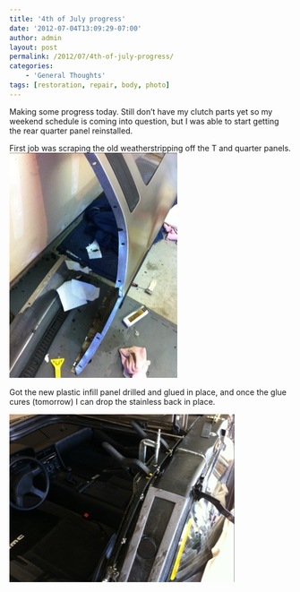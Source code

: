 ```yaml
---
title: '4th of July progress'
date: '2012-07-04T13:09:29-07:00'
author: admin
layout: post
permalink: /2012/07/4th-of-july-progress/
categories:
    - 'General Thoughts'
tags: [restoration, repair, body, photo]
---
```


Making some progress today. Still don’t have my clutch parts yet so my weekend schedule is coming into question, but I was able to start getting the rear quarter panel reinstalled.

First job was scraping the old weatherstripping off the T and quarter panels.  
[![20120704-131049.jpg](/assets/images/2012/07/20120704-131049.jpg)](/assets/images/2012/07/20120704-131049.jpg)

Got the new plastic infill panel drilled and glued in place, and once the glue cures (tomorrow) I can drop the stainless back in place.

[![20120704-130916.jpg](/assets/images/2012/07/20120704-130916.jpg)](/assets/images/2012/07/20120704-130916.jpg)